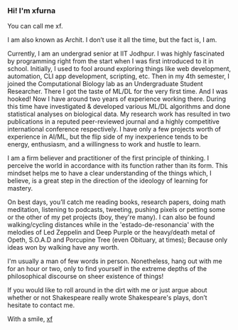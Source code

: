 ### Hi! I'm xfurna
You can call me xf.

I am also known as Archit. I don’t use it all the time, but the fact is, I am.

Currently, I am an undergrad senior at IIT Jodhpur. I was highly fascinated by programming right from the start when I was first introduced to it in school. Initially, I used to fool around exploring things like web development, automation, CLI app development, scripting, etc. Then in my 4th semester, I joined the Computational Biology lab as an Undergraduate Student Researcher. There I got the taste of ML/DL for the very first time. And I was hooked! Now I have around two years of experience working there. During this time have investigated & developed various ML/DL algorithms and done statistical analyses on biological data. My research work has resulted in two publications in a reputed peer-reviewed journal and a highly competitive international conference respectively. I have only a few projects worth of experience in AI/ML, but the flip side of my inexperience tends to be energy, enthusiasm, and a willingness to work and hustle to learn.

I am a firm believer and practitioner of the first principle of thinking. I perceive the world in accordance with its function rather than its form. This mindset helps me to have a clear understanding of the things which, I believe, is a great step in the direction of the ideology of learning for mastery.

On best days, you’ll catch me reading books, research papers, doing math meditation, listening to podcasts, tweeting, pushing pixels or petting some or the other of my pet projects (boy, they're many). I can also be found walking/cycling distances while in the 'estado-de-resonancia' with the melodies of Led Zeppelin and Deep Purple or the heavy/death metal of Opeth, S.O.A.D and Porcupine Tree (even Obituary, at times); Because only ideas won by walking have any worth.

I'm usually a man of few words in person. Nonetheless, hang out with me for an hour or two, only to find yourself in the extreme depths of the philosophical discourse on sheer existence of things!

If you would like to roll around in the dirt with me or just argue about whether or not Shakespeare really wrote Shakespeare's plays, don’t hesitate to contact me.

With a smile,
[xf](https://xfurna.github.io/xfurna.github.io/)
